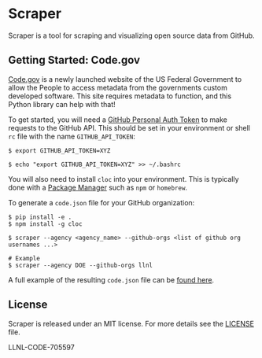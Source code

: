 # Scraper

Scraper is a tool for scraping and visualizing open source data from GitHub.

## Getting Started: Code.gov

[Code.gov](https://code.gov) is a newly launched website of the US Federal
Government to allow the People to access metadata from the governments custom
developed software. This site requires metadata to function, and this Python
library can help with that!

To get started, you will need a [GitHub Personal Auth
Token](https://help.github.com/articles/creating-a-personal-access-token-for-the-command-line/)
to make requests to the GitHub API. This should be set in your environment or
shell ``rc`` file with the name ``GITHUB_API_TOKEN``:

    $ export GITHUB_API_TOKEN=XYZ

    $ echo "export GITHUB_API_TOKEN=XYZ" >> ~/.bashrc

You will also need to install ``cloc`` into your environment. This is typically
done with a [Package
Manager](https://github.com/AlDanial/cloc#install-via-package-manager) such as
``npm`` or ``homebrew``.

To generate a ``code.json`` file for your GitHub organization:

    $ pip install -e .
    $ npm install -g cloc

    $ scraper --agency <agency_name> --github-orgs <list of github org usernames ...>

    # Example
    $ scraper --agency DOE --github-orgs llnl

A full example of the resulting ``code.json`` file can be [found
here](https://gist.github.com/IanLee1521/b7d7c0c2d8c24b10dd04edd5e8cab6c4).

## License

Scraper is released under an MIT license. For more details see the
[LICENSE](/LICENSE) file.

LLNL-CODE-705597
